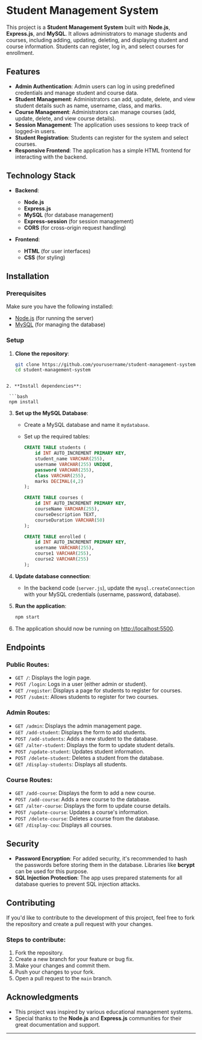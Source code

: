 # Student Management System

This project is a **Student Management System** built with **Node.js**, **Express.js**, and **MySQL**. It allows administrators to manage students and courses, including adding, updating, deleting, and displaying student and course information. Students can register, log in, and select courses for enrollment.

## Features

- **Admin Authentication**: Admin users can log in using predefined credentials and manage student and course data.
- **Student Management**: Administrators can add, update, delete, and view student details such as name, username, class, and marks.
- **Course Management**: Administrators can manage courses (add, update, delete, and view course details).
- **Session Management**: The application uses sessions to keep track of logged-in users.
- **Student Registration**: Students can register for the system and select courses.
- **Responsive Frontend**: The application has a simple HTML frontend for interacting with the backend.

## Technology Stack

- **Backend**:
  - **Node.js**
  - **Express.js**
  - **MySQL** (for database management)
  - **Express-session** (for session management)
  - **CORS** (for cross-origin request handling)

- **Frontend**:
  - **HTML** (for user interfaces)
  - **CSS** (for styling)

## Installation

### Prerequisites

Make sure you have the following installed:
- [Node.js](https://nodejs.org/) (for running the server)
- [MySQL](https://www.mysql.com/) (for managing the database)

### Setup

1. **Clone the repository**:
   ```bash
   git clone https://github.com/yourusername/student-management-system.git
   cd student-management-system
  ```

2. **Install dependencies**:

   ```bash
   npm install
   ```

3. **Set up the MySQL Database**:

   * Create a MySQL database and name it `mydatabase`.
   * Set up the required tables:

     ```sql
     CREATE TABLE students (
         id INT AUTO_INCREMENT PRIMARY KEY,
         student_name VARCHAR(255),
         username VARCHAR(255) UNIQUE,
         password VARCHAR(255),
         class VARCHAR(255),
         marks DECIMAL(4,2)
     );

     CREATE TABLE courses (
         id INT AUTO_INCREMENT PRIMARY KEY,
         courseName VARCHAR(255),
         courseDescription TEXT,
         courseDuration VARCHAR(50)
     );

     CREATE TABLE enrolled (
         id INT AUTO_INCREMENT PRIMARY KEY,
         username VARCHAR(255),
         course1 VARCHAR(255),
         course2 VARCHAR(255)
     );
     ```

4. **Update database connection**:

   * In the backend code (`server.js`), update the `mysql.createConnection` with your MySQL credentials (username, password, database).

5. **Run the application**:

   ```bash
   npm start
   ```

6. The application should now be running on [http://localhost:5500](http://localhost:5500).

## Endpoints

### Public Routes:

* `GET /`: Displays the login page.
* `POST /login`: Logs in a user (either admin or student).
* `GET /register`: Displays a page for students to register for courses.
* `POST /submit`: Allows students to register for two courses.

### Admin Routes:

* `GET /admin`: Displays the admin management page.
* `GET /add-student`: Displays the form to add students.
* `POST /add-students`: Adds a new student to the database.
* `GET /alter-student`: Displays the form to update student details.
* `POST /update-student`: Updates student information.
* `POST /delete-student`: Deletes a student from the database.
* `GET /display-students`: Displays all students.

### Course Routes:

* `GET /add-course`: Displays the form to add a new course.
* `POST /add-course`: Adds a new course to the database.
* `GET /alter-course`: Displays the form to update course details.
* `POST /update-course`: Updates a course's information.
* `POST /delete-course`: Deletes a course from the database.
* `GET /display-cou`: Displays all courses.

## Security

* **Password Encryption**: For added security, it's recommended to hash the passwords before storing them in the database. Libraries like **bcrypt** can be used for this purpose.
* **SQL Injection Protection**: The app uses prepared statements for all database queries to prevent SQL injection attacks.

## Contributing

If you'd like to contribute to the development of this project, feel free to fork the repository and create a pull request with your changes.

### Steps to contribute:

1. Fork the repository.
2. Create a new branch for your feature or bug fix.
3. Make your changes and commit them.
4. Push your changes to your fork.
5. Open a pull request to the `main` branch.


## Acknowledgments

* This project was inspired by various educational management systems.
* Special thanks to the **Node.js** and **Express.js** communities for their great documentation and support.

---
